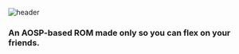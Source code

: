 ![header](https://capsule-render.vercel.app/api?type=waving&color=0:ffa0ec,100:b70000&height=300&section=header&fontSize=90&text=AniOSP&fontAlign=75&fontColor=ffffff&desc=for%20otakus,%20by%20otakus&descAlign=75)
### An AOSP-based ROM made only so you can flex on your friends.
